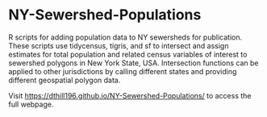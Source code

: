 # NY-Sewershed-Populations
R scripts for adding population data to NY sewersheds for publication.
These scripts use tidycensus, tigris, and sf to intersect and assign estimates for total population and related census variables of interest to sewershed polygons in New York State, USA. Intersection functions can be applied to other jurisdictions by calling different states and providing different geospatial polygon data.

Visit https://dthill196.github.io/NY-Sewershed-Populations/ to access the full webpage.
